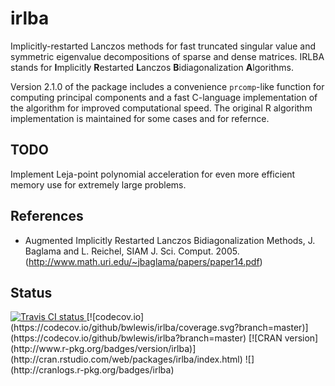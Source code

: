 # irlba

Implicitly-restarted Lanczos methods for fast truncated singular value and
symmetric eigenvalue decompositions of sparse and dense matrices.  IRLBA stands
for <b>I</b>mplicitly <b>R</b>estarted <b>L</b>anczos <b>B</b>idiagonalization
<b>A</b>lgorithms.

Version 2.1.0 of the package includes a convenience `prcomp`-like function for
computing principal components and a fast C-language implementation of the
algorithm for improved computational speed. The original R algorithm
implementation is maintained for some cases and for refernce.

## TODO

Implement Leja-point polynomial acceleration for even more efficient memory use
for extremely large problems.

## References

* Augmented Implicitly Restarted Lanczos Bidiagonalization Methods, J. Baglama and L. Reichel, SIAM J. Sci. Comput. 2005. (http://www.math.uri.edu/~jbaglama/papers/paper14.pdf)


## Status
<a href="https://travis-ci.org/bwlewis/irlba">
<img src="https://travis-ci.org/bwlewis/irlba.svg?branch=master" alt="Travis CI status"></img>
</a>
[![codecov.io](https://codecov.io/github/bwlewis/irlba/coverage.svg?branch=master)](https://codecov.io/github/bwlewis/irlba?branch=master)
[![CRAN version](http://www.r-pkg.org/badges/version/irlba)](http://cran.rstudio.com/web/packages/irlba/index.html)
![](http://cranlogs.r-pkg.org/badges/irlba)
